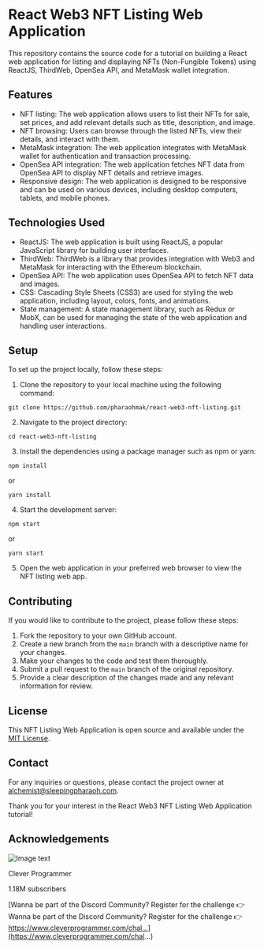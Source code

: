 # React Web3 NFT Listing Web Application

This repository contains the source code for a tutorial on building a React web application for listing and displaying NFTs (Non-Fungible Tokens) using ReactJS, ThirdWeb, OpenSea API, and MetaMask wallet integration.

## Features

- NFT listing: The web application allows users to list their NFTs for sale, set prices, and add relevant details such as title, description, and image.
- NFT browsing: Users can browse through the listed NFTs, view their details, and interact with them.
- MetaMask integration: The web application integrates with MetaMask wallet for authentication and transaction processing.
- OpenSea API integration: The web application fetches NFT data from OpenSea API to display NFT details and retrieve images.
- Responsive design: The web application is designed to be responsive and can be used on various devices, including desktop computers, tablets, and mobile phones.

## Technologies Used

- ReactJS: The web application is built using ReactJS, a popular JavaScript library for building user interfaces.
- ThirdWeb: ThirdWeb is a library that provides integration with Web3 and MetaMask for interacting with the Ethereum blockchain.
- OpenSea API: The web application uses OpenSea API to fetch NFT data and images.
- CSS: Cascading Style Sheets (CSS3) are used for styling the web application, including layout, colors, fonts, and animations.
- State management: A state management library, such as Redux or MobX, can be used for managing the state of the web application and handling user interactions.

## Setup

To set up the project locally, follow these steps:

1. Clone the repository to your local machine using the following command:
```
git clone https://github.com/pharaohmak/react-web3-nft-listing.git
```
2. Navigate to the project directory:
```
cd react-web3-nft-listing
```
3. Install the dependencies using a package manager such as npm or yarn:
```
npm install
```
or
```
yarn install
```
4. Start the development server:
```
npm start
```
or
```
yarn start
```
5. Open the web application in your preferred web browser to view the NFT listing web app.

## Contributing

If you would like to contribute to the project, please follow these steps:

1. Fork the repository to your own GitHub account.
2. Create a new branch from the `main` branch with a descriptive name for your changes.
3. Make your changes to the code and test them thoroughly.
4. Submit a pull request to the `main` branch of the original repository.
5. Provide a clear description of the changes made and any relevant information for review.

## License

This NFT Listing Web Application is open source and available under the [MIT License](LICENSE).

## Contact

For any inquiries or questions, please contact the project owner at [alchemist@sleepingpharaoh.com](mailto:alchemist@sleepingpharaoh.com).

Thank you for your interest in the React Web3 NFT Listing Web Application tutorial!


## Acknowledgements

![Image text](https://yt3.ggpht.com/ytc/AMLnZu_GS4vuibuZjr4ZBgVr97RrriUQrrhqeyWQWqMYfQ=s176-c-k-c0x00ffffff-no-rj)

Clever Programmer

1.18M subscribers

[Wanna be part of the Discord Community? Register for the challenge 👉  Wanna be part of the Discord Community? Register for the challenge 👉  https://www.cleverprogrammer.com/chal...](https://www.cleverprogrammer.com/chal...)

